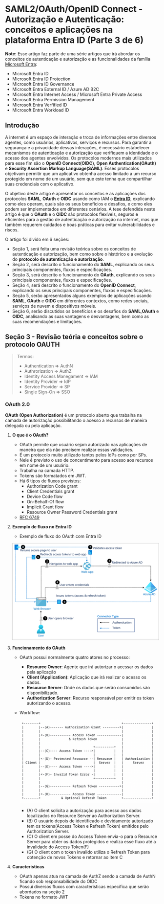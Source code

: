 # SAML2/OAuth/OpenID Connect - Autorização e Autenticação: conceitos e aplicações na plataforma Entra ID (Parte 3 de 6)

**Note:** Esse artigo faz parte de uma série artigos que irá abordar os conceitos de autenticação e autorização e as funcionalidades da família [Microsoft Entra](https://learn.microsoft.com/en-us/entra/): 

* Microsoft Entra ID
* Microsoft Entra ID Protection 
* Microsoft Entra ID Governance
* Microsoft Entra External ID / Azure AD B2C
* Microsoft Entra Internet Access / Microsoft Entra Private Access
* Microsoft Entra Permission Management
* Microsoft Entra Verfified ID
* Microsoft Entra Workload ID


## Introdução
A internet é um espaço de interação e troca de informações entre diversos agentes, como usuários, aplicativos, serviços e recursos. Para garantir a segurança e a privacidade dessas interações, é necessário estabelecer mecanismos de autenticação e autorização que verifiquem a identidade e o acesso dos agentes envolvidos. Os protocolos modernos mais utilizados para esse fim são o **OpenID Connect(OIDC)**, **Open Authentication(OAuth)** e **Security Assertion Markup Language(SAML)**. Esses protocolos objetivam permitir que um aplicativo obtenha acesso limitado a um recurso protegido em nome de um usuário, sem que este tenha que compartilhar suas credenciais com o aplicativo.

O objetivo deste artigo é apresentar os conceitos e as aplicações dos protocolos **SAML**, **OAuth** e **OIDC** usando como IAM o [**Entra ID**](https://learn.microsoft.com/en-us/entra/identity/), explicando como eles operam, quais são os seus benefícios e desafios, e como eles podem ser implementados em diferentes cenários. A tese defendida neste artigo é que o **OAuth** e o **OIDC** são protocolos flexíveis, seguros e eficientes para a gestão de autenticação e autorização na internet, mas que também requerem cuidados e boas práticas para evitar vulnerabilidades e riscos.

O artigo foi divido em 6 seções:
* Seção 1, será feita uma revisão teórica sobre os conceitos de autenticação e autorização, bem como sobre o histórico e a evolução do **protocolo de autenticação e autorização**. 
* Seção 2, será descrito o funcionamento do **SAML**, explicando os seus principais componentes, fluxos e especificações.
* Seção 3, será descrito o funcionamento do **OAuth**, explicando os seus principais componentes, fluxos e especificações.
* Seção 4, será descrito o funcionamento do **OpenID Connect**, explicando os seus principais componentes, fluxos e especificações.
* Seção 5, serão apresentados alguns exemplos de aplicações usando **SAML**, **OAuth** e **OIDC** em diferentes contextos, como redes sociais, serviços de nuvem e dispositivos móveis.
* Seção 6, serão discutidos os benefícios e os desafios do **SAML**,**OAuth** e **OIDC**, analisando as suas vantagens e desvantagens, bem como as suas recomendações e limitações.



## Seção 3 - Revisão teória e conceitos sobre o protocolo OAUTH

>Termos: 
> * Authentication => AuthN
> * Authrorization => AuthZ
> * Identity Access Manegament => IAM
> * Identity Provider => IdP
> * Service Provider => SP
> * Single Sign-On => SSO

### OAuth 2.0
**OAuth (Open Authorization)** é um protocolo aberto que trabalha na camada de autorização possibilitando o acesso a recursos de maneira delegada ou pela aplicação.

1. **O que é o OAuth?**
    - OAuth permite que usuário sejam autorizado nas aplicações de maneira que ela não precisem realizar essas validações.
    - É um protocolo muito utilizado tantos pelos IdPs como por SPs.
    - Nele é previsto o uso de concentimento para acesso aos recursos em nome de um usuário.
    - Trabalha na camada HTTP.
    - Tokens são formatados em JWT.
    - Há 6 tipos de fluxos previstos:
        - Authorization Code grant
        - Client Credentials grant
        - Device Code flow
        - On-Behalf-Of flow
        - Implicit Grant flow
        - Resource Owner Password Credentials grant
    - [RFC 6749](https://www.rfc-editor.org/rfc/rfc6749)

2. **Exemplo de fluxo no Entra ID**
    - Exemplo de fluxo do OAuth com Entra ID

    ![OAuth Flow](./images/oauth.png)


3. **Funcionamento do OAuth**
    - OAuth possui normalmente quatro atores no processo:
        - **Resource Owner**: Agente que irá autorizar o acessar os dados pela aplicação
        - **Client (Application)**: Aplicação que irá realizar o acesso os dados.
        - **Resource Server**: Onde os dados que serão consumidos são disponibilizado.
        - **Authorization Server**: Recurso responsável por emitir os token autorizando o acesso.
    - Workflow:
    
        ![Workflow OAuth](./images/oauth-flow.png)
        - (A) O client solicita a autorização para acesso aos dados localizados no Resource Server ao Authorization Server.
        - (B) O usuário depois de identificado e devidamente autorizado tem os tokens(Access Token e Refresh Token) emitidos pelo Authorization Server.
        - (C) O client em posse do Access Token envia-o para o Resource Server para obter os dados protegidos e realiza esse fluxo até a invalidade do Access Token(F)
        - (G) O client com o token invalido utiliza o Refresh Token para obtenção de novos Tokens e retornar ao item C

4. **Caracteristicas**
   - OAuth apenas atua na camada de AuthZ sendo a camada de AuthN ficando sob responsabilidade do OIDC
   - Possui diversos fluxos com caracteristicas especifica que serão abordados na seção 2
   - Tokens no formato JWT